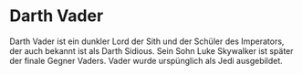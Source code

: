 # Darth Vader
Darth Vader ist ein dunkler Lord der Sith und der Schüler des Imperators, der auch bekannt ist als Darth Sidious. Sein Sohn Luke Skywalker ist später der finale Gegner Vaders. Vader wurde urspünglich als Jedi ausgebildet.
